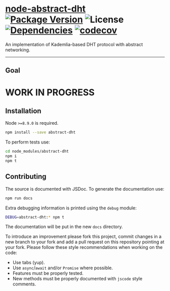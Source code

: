 # [node-abstract-dht](https://github.com/walasek/node-abstract-dht) [![Package Version](https://img.shields.io/npm/v/abstract-dht.svg?style=flat-square)](https://www.npmjs.com/walasek/node-abstract-dht) ![License](https://img.shields.io/npm/l/abstract-dht.svg?style=flat-square) [![Dependencies](https://david-dm.org/walasek/node-abstract-dht.svg)](https://david-dm.org/walasek/node-abstract-dht.svg)  [![codecov](https://codecov.io/gh/walasek/node-abstract-dht/branch/master/graph/badge.svg)](https://codecov.io/gh/walasek/node-abstract-dht)

An implementation of Kademlia-based DHT protocol with abstract networking.

---

## Goal

# WORK IN PROGRESS

## Installation

Node `>=8.9.0` is required.

```bash
npm install --save abstract-dht
```

To perform tests use:

```bash
cd node_modules/abstract-dht
npm i
npm t
```

## Contributing

The source is documented with JSDoc. To generate the documentation use:

```bash
npm run docs
```

Extra debugging information is printed using the `debug` module:

```bash
DEBUG=abstract-dht:* npm t
```

The documentation will be put in the new `docs` directory.

To introduce an improvement please fork this project, commit changes in a new branch to your fork and add a pull request on this repository pointing at your fork. Please follow these style recommendations when working on the code:

* Use tabs (yup).
* Use `async`/`await` and/or `Promise` where possible.
* Features must be properly tested.
* New methods must be properly documented with `jscode` style comments.